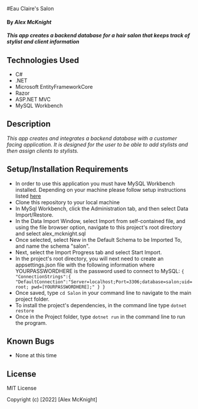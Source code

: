 #Eau Claire's Salon
#### By _**Alex McKnight**_

#### _This app creates a backend database for a hair salon that keeps track of stylist and client information_

## Technologies Used

* C#
* .NET
* Microsoft EntityFrameworkCore
* Razor
* ASP.NET MVC
* MySQL Workbench

## Description

_This app creates and integrates a backend database with a customer facing application. It is designed for the user to be able to add stylists and then assign clients to stylists._

## Setup/Installation Requirements

* In order to use this application you must have MySQL Workbench installed. Depending on your machine please follow setup instructions listed [here](https://www.learnhowtoprogram.com/c-and-net/getting-started-with-c/installing-and-configuring-mysql)
* Clone this repository to your local machine
* In MySql Workbench, click the Administration tab, and then select Data Import/Restore.
* In the Data Import Window, select Import from self-contained file, and using the file browser option, navigate to this project's root directory and select alex_mcknight.sql
* Once selected, select New in the Default Schema to be Imported To, and name the schema "salon".
* Next, select the Import Progress tab and select Start Import.
* In the project's root directory, you will next need to create an appsettings.json file with the following information where YOURPASSWORDHERE is the password used to connect to MySQL: ```{
  "ConnectionStrings":{
    "DefaultConnection":"Server=localhost;Port=3306;database=salon;uid=root; pwd=[YOURPASSWORDHERE];"
  }
}```
* Once saved, type ```cd Salon``` in your command line to navigate to the main project folder.
* To install the project's dependencies, in the command line type ```dotnet restore```
* Once in the Project folder, type ```dotnet run``` in the command line to run the program.

## Known Bugs

* None at this time


## License

MIT License

Copyright (c) [2022] [Alex McKnight]